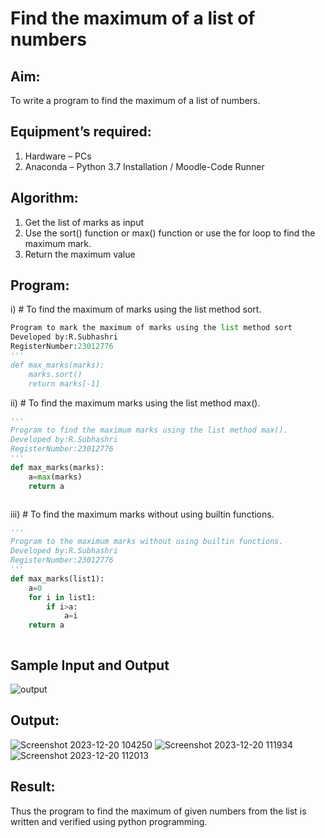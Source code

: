 # Find the maximum of a list of numbers
## Aim:
To write a program to find the maximum of a list of numbers.
## Equipment’s required:
1.	Hardware – PCs
2.	Anaconda – Python 3.7 Installation / Moodle-Code Runner
## Algorithm:
1.	Get the list of marks as input
2.	Use the sort() function or max() function or use the for loop to find the maximum mark.
3.	Return the maximum value
## Program:

i)	# To find the maximum of marks using the list method sort.
```Python
Program to mark the maximum of marks using the list method sort
Developed by:R.Subhashri 
RegisterNumber:23012776 
'''
def max_marks(marks):
    marks.sort()
    return marks[-1]


```

ii)	# To find the maximum marks using the list method max().
```Python
''' 
Program to find the maximum marks using the list method max().
Developed by:R.Subhashri 
RegisterNumber:23012776 
'''
def max_marks(marks):
    a=max(marks)
    return a



```

iii) # To find the maximum marks without using builtin functions.
```Python
''' 
Program to the maximum marks without using builtin functions.
Developed by:R.Subhashri 
RegisterNumber:23012776 
'''
def max_marks(list1):
    a=0
    for i in list1:
        if i>a:
            a=i
    return a



```
## Sample Input and Output
![output](./img/max_marks1.jpg) 

## Output:
![Screenshot 2023-12-20 104250](https://github.com/SubhashriRavichandran10/FindMaximum/assets/145743413/5d346c9b-b6c1-4700-bcd9-f892c43d4cca)
![Screenshot 2023-12-20 111934](https://github.com/SubhashriRavichandran10/FindMaximum/assets/145743413/c063aa30-d357-4ada-8d0f-53cac4a64cfe)
![Screenshot 2023-12-20 112013](https://github.com/SubhashriRavichandran10/FindMaximum/assets/145743413/02108ac2-1800-46f0-92eb-a46fb175e63e)


## Result:
Thus the program to find the maximum of given numbers from the list is written and verified using python programming.
